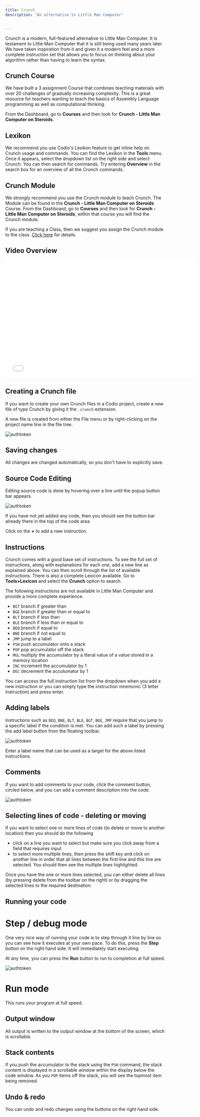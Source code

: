 ```yaml
---
title: Crunch
description: "An alternative to Little Man Computer"


---
```


Crunch is a modern, full-featured alternative to Little Man Computer. It is testament to Little Man Computer that it is still being used many years later. We have taken inspiration from it and given it a modern feel and a more complete instruction set that allows you to focus on thinking about your algorithm rather than having to learn the syntax.

## Crunch Course
We have built a 3 assignment Course that combines teaching materials with over 20 challenges of gradually increasing complexity. This is a great resource for teachers wanting to teach the basics of Assembly Language programming as well as computational thinking.

From the Dashboard, go to **Courses** and then look for **Crunch - Little Man Computer on Steroids**.

## Lexikon
We recommend you use Codio's Lexikon feature to get inline help on Crunch usage and commands. You can find the Lexikon in the **Tools** menu. Once it appears, select the dropdown list on the right side and select Crunch. You can then search for commands. Try entering **Overview** in the search box for an overview of all the Crunch commands.

## Crunch Module
We strongly recommend you use the Crunch module to teach Crunch. The Module can be found in the **Crunch - Little Man Computer on Steroids** Course. From the Dashboard, go to **Courses** and then look for **Crunch - Little Man Computer on Steroids**, within that course you will find the Crunch module.

If you are teaching a Class, then we suggest you assign the Crunch module to the class. [Click here](/courses/classes/#assign-resource-modules-to-the-course) for details.

## Video Overview

<div class="video">
<div class="video-wrapper">
<iframe src="//player.vimeo.com/video/130090893" width="600" height="370" frameborder="0" webkitallowfullscreen mozallowflscreen allowfullscreen></iframe>
</div>
</div>

## Creating a Crunch file
If you want to create your own Crunch files in a Codio project, create a new file of type Crunch by giving it the `.crunch` extension.

A new file is created from either the File menu or by right-clicking on the project name line in the file tree.

![authtoken](/img/new-file.png)


## Saving changes
All changes are changed automatically, so you don't have to explicitly save.

## Source Code Editing
Editing source code is done by hovering over a line until the popup button bar appears.

![authtoken](/img/crunch-insert.png)

If you have not yet added any code, then you should see the button bar already there in the top of the code area.

Click on the **+** to add a new instruction.

## Instructions
Crunch comes with a good base set of instructions. To see the full set of instructions, along with explanations for each one, add a new line as explained above. You can then scroll through the list of available instructions. There is also a complete Lexicon available. Go to **Tools>Lexicon** and select the **Crunch** option to search.

The following instructions are not available in Little Man Computer and provide a more complete experience.

- `BGT` branch if greater than
- `BGE` branch if greater than or equal to
- `BLT` branch if less than
- `BLE` branch if less than or equal to
- `BEQ` branch if equal to
- `BNE` branch if not equal to
- `JMP` jump to a label
- `PSH` push accumulator onto a stack
- `POP` pop accumulator off the stack
- `MUL` multiply the accumulator by a literal value of a value stored in a memory location
- `INC` increment the accumulator by 1
- `DEC` decrement the acculumator by 1

You can access the full instruction list from the dropdown when you add a new instruction or you can simply type the instruction mnemonic (3 letter instruction) and press enter.

## Adding labels
Instructions such as `BEQ`, `BNE`, `BLT`, `BLE`, `BGT`, `BGE`, `JMP` require that you jump to a specific label if the condition is met. You can add such a label by pressing the add label button from the floating toolbar.

![authtoken](/img/crunch-label.png)

Enter a label name that can be used as a target for the above listed instructions.

## Comments
If you want to add comments to your code, click the comment button, circled below, and you can add a comment description into the code.

![authtoken](/img/crunch-comment.png)


## Selecting lines of code - deleting or moving
If you want to select one or more lines of code (to delete or move to another location) then you should do the following

- click on a line you want to select but make sure you click away from a field that requires input
- to select more multiple lines, then press the shift key and click on another line in order that all lines between the first line and this line are selected. You should then see the multiple lines highlighted.

Once you have the one or more lines selected, you can either delete all lines (by pressing delete from the toolbar on the right) or by dragging the selected lines to the required destination.

## Running your code

# Step / debug mode
One very nice way of running your code is to step through it line by line so you can see how it executes at your own pace. To do this, press the **Step** button on the right hand side. It will immediately start executing.

At any time, you can press the **Run** button to run to completion at full speed.

![authtoken](/img/crunch-step.png)

# Run mode
This runs your program at full speed.

## Output window
All output is written to the output window at the bottom of the screen, which is scrollable.

## Stack contents
If you push the accumulator to the stack using the `PSH` command, the stack content is displayed in a scrollable window within the display below the code window. As you `POP` items off the stack, you will see the topmost item being removed.

## Undo & redo
You can undo and redo changes using the buttons on the right hand side.
